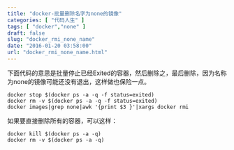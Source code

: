 ```yaml
---
title: "docker-批量删除名字为none的镜像"
categories: [ "代码人生" ]
tags: [ "docker","none" ]
draft: false
slug: "docker_rmi_none_name"
date: "2016-01-20 03:58:00"
url: "docker_rmi_none_name.html"
---
```


下面代码的意思是批量停止已经Exited的容器，然后删除之，最后删除，因为名称为none的镜像可能还没有退出，这样做也保险一点。


```
docker stop $(docker ps -a -q -f status=exited)
docker rm -v $(docker ps -a -q -f status=exited)
docker images|grep none|awk '{print $3 }'|xargs docker rmi
```

如果要直接删除所有的容器，可以这样：

```
docker kill $(docker ps -a -q)
docker rm -v $(docker ps -a -q)
```